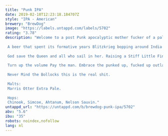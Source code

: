 ```yaml
---
title: "Punk IPA"
date: 2019-02-10T12:23:18.184707Z
style: "IPA - American"
brewery: "BrewDog"
image: "https://labels.untappd.com/labels/5702"
rating: "3.78"
description: "Welcome to a post Punk apocalyptic mother fucker of a pale ale.  A beer that spent its formative years Blitzkrieg bopping around India and the sub continent. Quintessential Empire with an anarchic twist.  God save the Queen and all who sail in her. Raising a Stiff Little Finger to IPAs that have come before and those it is yet to meet.  Turn up the volume Pay the man. Embrace the punked up, fucked up outlaw elite.  Never Mind the Bollocks this is the real shit.  Malts: Marris Otter Extra Pale.  Hops: Chinook, Simcoe, Ahtanum, Nelson Sauvin."
untappd_url: "https://untappd.com/b/brewdog-punk-ipa/5702"
abv: "5.6"
ibu: "35"
robots: noindex,nofollow
lang: nl
---
```

